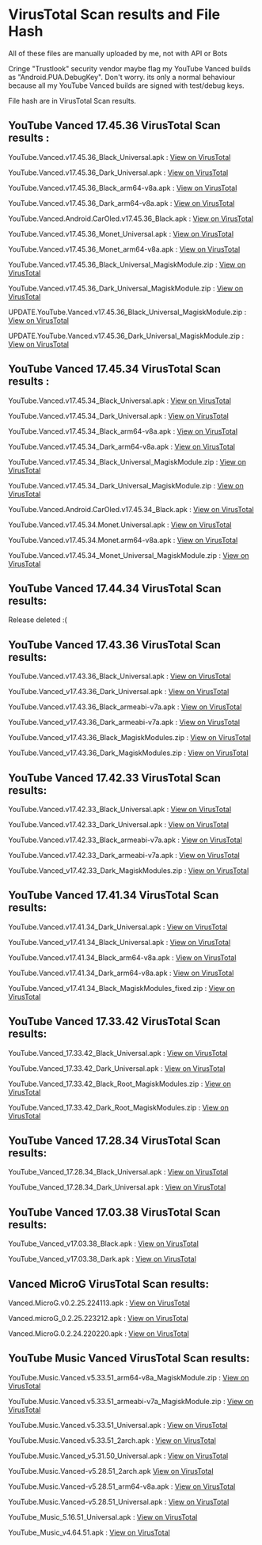 # VirusTotal Scan results and File Hash
All of these files are manually uploaded by me, not with API or Bots

Cringe "Trustlook" security vendor maybe flag my YouTube Vanced builds as "Android.PUA.DebugKey". Don't worry. its only a normal behaviour because all my YouTube Vanced builds are signed with test/debug keys.

File hash are in VirusTotal Scan results.

## YouTube Vanced 17.45.36 VirusTotal Scan results :

YouTube.Vanced.v17.45.36_Black_Universal.apk : [View on VirusTotal](https://www.virustotal.com/gui/file/b2de89a4449a2833b7b1fef6a4695269ec8db0198541751a16d091011c835584/detection)

YouTube.Vanced.v17.45.36_Dark_Universal.apk : [View on VirusTotal](https://www.virustotal.com/gui/file/1ae0f7a1f520f650cfebeaa99211747d0275de1fdd00d34089ea1f41cc90e80c/detection)

YouTube.Vanced.v17.45.36_Black_arm64-v8a.apk : [View on VirusTotal](https://www.virustotal.com/gui/file/b121bae043974b58cc1189700fd05836a2f253ff83a65262f6d5737812bbaad7/detection)

YouTube.Vanced.v17.45.36_Dark_arm64-v8a.apk : [View on VirusTotal](https://www.virustotal.com/gui/file/f71e7ef00fd217f650e66b5d17009121e0c3b4abcc80cb84240abb4e339f2b72/detection)

YouTube.Vanced.Android.CarOled.v17.45.36_Black.apk : [View on VirusTotal](https://www.virustotal.com/gui/file/c19ac39345eee9580e960fc1cf3abbe46d945878b3565937fcf22430606351c4/detection)

YouTube.Vanced.v17.45.36_Monet_Universal.apk : [View on VirusTotal](https://www.virustotal.com/gui/file/e71e5d65357fdf65531f2368d1822c35a4d342f8353edebd8b63e0154b11329b/detection)

YouTube.Vanced.v17.45.36_Monet_arm64-v8a.apk : [View on VirusTotal](https://www.virustotal.com/gui/file/3104e407417b9acd86471f52c60fe4317889e83b5fc33fe872bf7b58a3e2c8cc/detection)

YouTube.Vanced.v17.45.36_Black_Universal_MagiskModule.zip : [View on VirusTotal](https://www.virustotal.com/gui/file/0c86db456c46228b6f178df7e9b777045ec2dc14ea003edd4d2b99920bacc20b/detection)

YouTube.Vanced.v17.45.36_Dark_Universal_MagiskModule.zip : [View on VirusTotal](https://www.virustotal.com/gui/file/0b272585fba70c568eb49ec33dcb77d3f7841c2b79b09906349ed25c30238f37/detection)

UPDATE.YouTube.Vanced.v17.45.36_Black_Universal_MagiskModule.zip : [View on VirusTotal](https://www.virustotal.com/gui/file/28317cfaa683d7824145824720b5b6315da649289ed6aa6bb672ffa8efecd8cb/detection)

UPDATE.YouTube.Vanced.v17.45.36_Dark_Universal_MagiskModule.zip : [View on VirusTotal](https://www.virustotal.com/gui/file/cc5f29b206d14969effae32ff92e94b3642fcdbcb9168c132dfcfa6d73e3450f/detection)


## YouTube Vanced 17.45.34 VirusTotal Scan results :

YouTube.Vanced.v17.45.34_Black_Universal.apk : [View on VirusTotal](https://www.virustotal.com/gui/file/ca52c46e0de76875cb14dbd26c48564867c0b2024bc1d30786d6f7a265671223/detection)

YouTube.Vanced.v17.45.34_Dark_Universal.apk : [View on VirusTotal](https://www.virustotal.com/gui/file/783d4313bb355012cc553d19abb8cca7ce97fee68d8c73d257c1094eaff1c523/detection)

YouTube.Vanced.v17.45.34_Black_arm64-v8a.apk : [View on VirusTotal](https://www.virustotal.com/gui/file/7e02aa33821f04adb74b6b0bf912a70d93484260139abb50865f1fa6d6d6f8c9/detection)

YouTube.Vanced.v17.45.34_Dark_arm64-v8a.apk : [View on VirusTotal](https://www.virustotal.com/gui/file/1fc16f5a191088c6ab42ee2d27083baac8c8bbbfbd8cce23f8d5b4e6f280e9f9/detection)

YouTube.Vanced.v17.45.34_Black_Universal_MagiskModule.zip : [View on VirusTotal](https://www.virustotal.com/gui/file/80809bd05f4effb16db1be49d7075a4faae993c19a4f14d6c763a867990944aa/detection)

YouTube.Vanced.v17.45.34_Dark_Universal_MagiskModule.zip : [View on VirusTotal](https://www.virustotal.com/gui/file/ddeedb0be06d966f9bc89ff723303ae1321465a032b4fd59412ac456a1f30dfd/detection)

YouTube.Vanced.Android.CarOled.v17.45.34_Black.apk : [View on VirusTotal](https://www.virustotal.com/gui/file/cb81906305dad689e361515d7be523bc463e64b7536c91b57c80ed5243ae1ba1/detection)

YouTube.Vanced.v17.45.34.Monet.Universal.apk : [View on VirusTotal](https://www.virustotal.com/gui/file/2c17065b5c2ece8bdb93c21a61b70b7277c4f53ad0baebf39e5610d023f05cf5/detection)

YouTube.Vanced.v17.45.34.Monet.arm64-v8a.apk : [View on VirusTotal](https://www.virustotal.com/gui/file/b9a46bc1390c97be2424828e9c309d6530a4b9f378a718130422486967851499/detection)

YouTube.Vanced.v17.45.34_Monet_Universal_MagiskModule.zip : [View on VirusTotal](https://www.virustotal.com/gui/file/619a793bcf73c025a17472d5f0343496408f825b1e589320c4043be8c4f8b7b8/detection)


## YouTube Vanced 17.44.34 VirusTotal Scan results:

Release deleted :(

## YouTube Vanced 17.43.36 VirusTotal Scan results:

YouTube.Vanced.v17.43.36_Black_Universal.apk : [View on VirusTotal](https://www.virustotal.com/gui/file/52702c1920a85f732b223b2fc5b5c55590b2b91075f54770e68a7bb01f966d82?nocache=1)

YouTube.Vanced_v17.43.36_Dark_Universal.apk : [View on VirusTotal](https://www.virustotal.com/gui/file/a197a7dc769e2ad116e2fd110762c1a27fb3d78964fc9968cc1d8d245cf36725?nocache=1)

YouTube.Vanced.v17.43.36_Black_armeabi-v7a.apk : [View on VirusTotal](https://www.virustotal.com/gui/file/1e795e5eb957053e2166f02330a2272572fa6c5710229c900f58b5d521b8493f?nocache=1)

YouTube.Vanced_v17.43.36_Dark_armeabi-v7a.apk : [View on VirusTotal](https://www.virustotal.com/gui/file/69eae6ca76dd116cf04738971c4b1268bbb1a851569d85cc1cf90e008263eb44?nocache=1)

YouTube.Vanced_v17.43.36_Black_MagiskModules.zip : [View on VirusTotal](https://www.virustotal.com/gui/file/fe632d3f1d32e99c26c9bb42828b255dad818e95ed41b29352c3f6b4b2f2defb/detection)

YouTube.Vanced_v17.43.36_Dark_MagiskModules.zip : [View on VirusTotal](https://www.virustotal.com/gui/file/6bfa3168544d6bb85cb7c4672081d125dc122a73c9fb8aa7983c0bea9a723435/detection)

## YouTube Vanced 17.42.33 VirusTotal Scan results:

YouTube.Vanced.v17.42.33_Black_Universal.apk : [View on VirusTotal](https://www.virustotal.com/gui/file/42114d0311e6437e5aec9a9e15f30f693e5a3b7dac7fa0ae07217995dc0abdf5?nocache=1)

YouTube.Vanced.v17.42.33_Dark_Universal.apk : [View on VirusTotal](https://www.virustotal.com/gui/file/2fa2f68847a61f14c03b37bfe0d5ddeb565fbb2d85351818b60467647b953cfb?nocache=1)

YouTube.Vanced.v17.42.33_Black_armeabi-v7a.apk : [View on VirusTotal](https://www.virustotal.com/gui/file/fd498843187e70d9ac15bd78bc0f08dddb6da41c480a2f92a2baacb97b64850e)

YouTube.Vanced.v17.42.33_Dark_armeabi-v7a.apk : [View on VirusTotal](https://www.virustotal.com/gui/file/2fa2f68847a61f14c03b37bfe0d5ddeb565fbb2d85351818b60467647b953cfb?nocache=1)

YouTube.Vanced_v17.42.33_Dark_MagiskModules.zip : [View on VirusTotal](https://www.virustotal.com/gui/file/1b91bd651ffdfd1c26427766074f3706e88683bb6041ee853f96b145b035824e?nocache=1)


## YouTube Vanced 17.41.34 VirusTotal Scan results:

YouTube.Vanced.v17.41.34_Dark_Universal.apk : [View on VirusTotal](https://www.virustotal.com/gui/file/4daec477dbb8ffaa43a0a1380a306ff1e617f79244da280f637e84630b3c5711)

YouTube.Vanced_v17.41.34_Black_Universal.apk : [View on VirusTotal](https://www.virustotal.com/gui/file/f72523d4a677277613f6a47c02873d4087beb8fc3cf8602aa5e2bb9d7632dabd)

YouTube.Vanced.v17.41.34_Black_arm64-v8a.apk : [View on VirusTotal](https://www.virustotal.com/gui/file/25eb30c30c3f494f187dce57958ee3e622d3caf931fe772ffd4f4b3c85e44093?nocache=1)

YouTube.Vanced.v17.41.34_Dark_arm64-v8a.apk : [View on VirusTotal](https://www.virustotal.com/gui/file/6f328c484b0cc1d8c6b5fc8551a3b64aa617d6ea9ce49c6bfdc0c4a13c768461)

YouTube.Vanced_v17.41.34_Black_MagiskModules_fixed.zip : [View on VirusTotal](https://www.virustotal.com/gui/file/080b3acccc4c6b94fa4295078485decc7eb4af0eaa12d78adc650b4b7849fd63?nocache=1)


## YouTube Vanced 17.33.42 VirusTotal Scan results:

YouTube.Vanced_17.33.42_Black_Universal.apk : [View on VirusTotal](https://www.virustotal.com/gui/file/a85e693bc50f11998345ceec853226b852f34a286e4e4f74ebffd749d09c35e8)

YouTube.Vanced_17.33.42_Dark_Universal.apk : [View on VirusTotal](https://www.virustotal.com/gui/file/258dbc55467c2309a6f3d44580a102e2cdc58c22948e3e443f9f133b732aa3f6)

YouTube.Vanced_17.33.42_Black_Root_MagiskModules.zip : [View on VirusTotal](https://www.virustotal.com/gui/file/d0c727c9fd047398c31781fad2d3174243538316446ff31c3479dbf164f0d157)

YouTube.Vanced_17.33.42_Dark_Root_MagiskModules.zip : [View on VirusTotal](https://www.virustotal.com/gui/file/514c5138a938924a63a80bb44ec89b3aa483b6e70f2a6006a2f5f5978fbf26f8)

## YouTube Vanced 17.28.34 VirusTotal Scan results:

YouTube_Vanced_17.28.34_Black_Universal.apk : [View on VirusTotal](https://www.virustotal.com/gui/file/8378948c85b5fff02d92d576bf3dfd79fa60ea3cbeb0811d31ba076d908dba9d)

YouTube_Vanced_17.28.34_Dark_Universal.apk : [View on VirusTotal](https://www.virustotal.com/gui/file/0c31e07bdfe86bc4155a8d53a9bcdec9a14a565a75f81d8aa270991397452564)

## YouTube Vanced 17.03.38 VirusTotal Scan results:

YouTube_Vanced_v17.03.38_Black.apk : [View on VirusTotal](https://www.virustotal.com/gui/file/2defe8f18374ec4f6c907869e4c09aeb515046d6b3d518d5eb48d3fcdb41dbad/summary)

YouTube_Vanced_v17.03.38_Dark.apk : [View on VirusTotal](https://www.virustotal.com/gui/file/262ce8ea6d6eb04be448881aa2e99a627f1ff1b208f882ea6df6707697bfdf0c/summary)

## Vanced MicroG VirusTotal Scan results:

Vanced.MicroG.v0.2.25.224113.apk : [View on VirusTotal](https://www.virustotal.com/gui/file/8350a88537aebde7a751d6db951d9f78e219554358188d05df38c8b00575e281)

Vanced.microG_0.2.25.223212.apk : [View on VirusTotal](https://www.virustotal.com/gui/file/9056241397a85bef6c4b6489b92fe7700a841351277266dedf77c054f244ee4a)

Vanced.MicroG.0.2.24.220220.apk : [View on VirusTotal](https://www.virustotal.com/gui/file/e5ce4f9759d3e70ac479bf2d0707efe5a42fca8513cf387de583b8659dbfbbbf)

## YouTube Music Vanced VirusTotal Scan results:

YouTube.Music.Vanced.v5.33.51_arm64-v8a_MagiskModule.zip : [View on VirusTotal](https://www.virustotal.com/gui/file/bfc0da151d0bff542ca0d89eea7137d6bbcf8d5fcec0acfd4247ca774e7dd5cb/detection)

YouTube.Music.Vanced.v5.33.51_armeabi-v7a_MagiskModule.zip : [View on VirusTotal](https://www.virustotal.com/gui/file/fa97ba1e9ad4fb94addb5be96da39b2189ab246c302118d69f2292cb57bc399c/detection)

YouTube.Music.Vanced.v5.33.51_Universal.apk : [View on VirusTotal](https://www.virustotal.com/gui/file/d02a7dfc903223380542f7700a2b32cc232d5974a8be13991865f54998b64368/summary)

YouTube.Music.Vanced.v5.33.51_2arch.apk : [View on VirusTotal](https://www.virustotal.com/gui/file/7945812ba138b21e96f3b17bd041401bd24c3d6379e5664b6a7461bdfb013950/summary)

YouTube.Music.Vanced_v5.31.50_Universal.apk : [View on VirusTotal](https://www.virustotal.com/gui/file/0cfbe7d8706b5c9c6d7f3fcc8390c303204a5e1e38ee9bf1765ab8bb078fd648?nocache=1)

YouTube.Music.Vanced-v5.28.51_2arch.apk [View on VirusTotal](https://www.virustotal.com/gui/file/71d214eda5f1010260434390e76502978812e52ad5d51282178c1021808f2848?nocache=1)

YouTube.Music.Vanced-v5.28.51_arm64-v8a.apk : [View on VirusTotal](https://www.virustotal.com/gui/file/f7ad8f3c6c20448910a439ffeecb37926b613e351b57dc8003d676ec1c8efda1?nocache=1)

YouTube.Music.Vanced-v5.28.51_Universal.apk : [View on VirusTotal](https://www.virustotal.com/gui/file/9c91c1942ae8146cd7279c625c619273ba5c0932795846c375a68d276f305ec1)

YouTube_Music_5.16.51_Universal.apk : [View on VirusTotal](https://www.virustotal.com/gui/file/676ba04a4559ca579870a73e394738cdeb5afb61c52850d849c3bd2ccbdf3aef)

YouTube_Music_v4.64.51.apk : [View on VirusTotal](https://www.virustotal.com/gui/file/47a8398198f1a5266a28dfcb6281d2b75a1146e0fe4f6d1bd878586d95752445)
